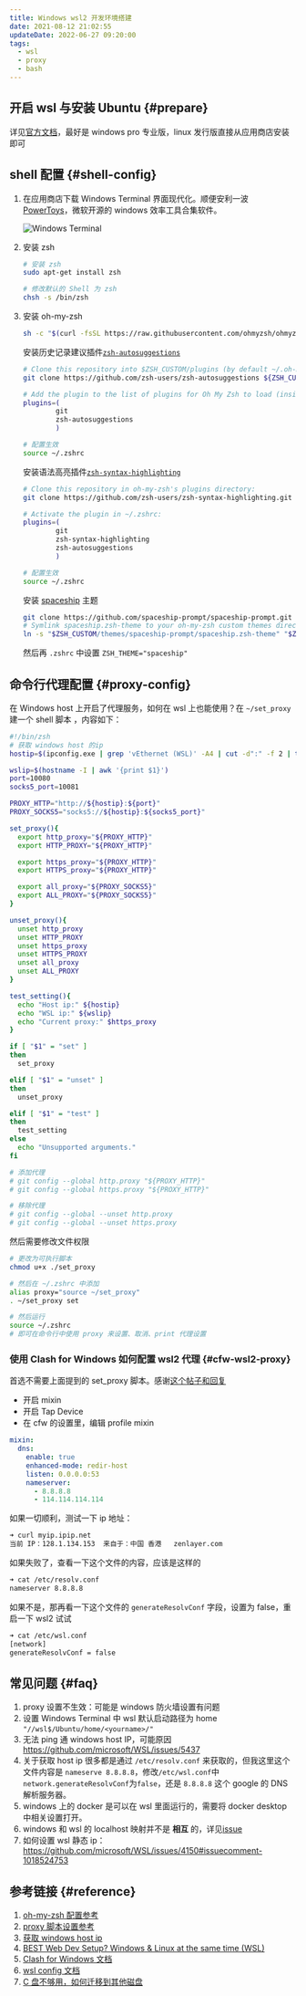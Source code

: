 ```yaml
---
title: Windows wsl2 开发环境搭建
date: 2021-08-12 21:02:55
updateDate: 2022-06-27 09:20:00
tags:
  - wsl
  - proxy
  - bash
---
```


## 开启 wsl 与安装 Ubuntu {#prepare}

详见[官方文档](https://docs.microsoft.com/zh-cn/windows/wsl/install-win10#manual-installation-steps)，最好是 windows pro 专业版，linux 发行版直接从应用商店安装即可

## shell 配置 {#shell-config}

1. 在应用商店下载 Windows Terminal 界面现代化。顺便安利一波 [PowerToys](https://github.com/microsoft/PowerToys)，微软开源的 windows 效率工具合集软件。

   ![Windows Terminal](../../assets/windows-terminal.jpg)

2. 安装 zsh

   ```bash
   # 安装 zsh
   sudo apt-get install zsh

   # 修改默认的 Shell 为 zsh
   chsh -s /bin/zsh
   ```

3. 安装 oh-my-zsh

   ```bash
   sh -c "$(curl -fsSL https://raw.githubusercontent.com/ohmyzsh/ohmyzsh/master/tools/install.sh)"
   ```

   安装历史记录建议插件[`zsh-autosuggestions`](https://github.com/zsh-users/zsh-autosuggestions)

   ```bash
   # Clone this repository into $ZSH_CUSTOM/plugins (by default ~/.oh-my-zsh/custom/plugins)
   git clone https://github.com/zsh-users/zsh-autosuggestions ${ZSH_CUSTOM:-~/.oh-my-zsh/custom}/plugins/zsh-autosuggestions

   # Add the plugin to the list of plugins for Oh My Zsh to load (inside ~/.zshrc):
   plugins=(
           git
           zsh-autosuggestions
           )

   # 配置生效
   source ~/.zshrc
   ```

   安装语法高亮插件[`zsh-syntax-highlighting`](https://github.com/zsh-users/zsh-syntax-highlighting.git)

   ```bash
   # Clone this repository in oh-my-zsh's plugins directory:
   git clone https://github.com/zsh-users/zsh-syntax-highlighting.git ${ZSH_CUSTOM:-~/.oh-my-zsh/custom}/plugins/zsh-syntax-highlighting

   # Activate the plugin in ~/.zshrc:
   plugins=(
           git
           zsh-syntax-highlighting
           zsh-autosuggestions
           )

   # 配置生效
   source ~/.zshrc
   ```

   安装 [spaceship](https://github.com/spaceship-prompt/spaceship-prompt) 主题

   ```bash
   git clone https://github.com/spaceship-prompt/spaceship-prompt.git "$ZSH_CUSTOM/themes/spaceship-prompt" --depth=1
   # Symlink spaceship.zsh-theme to your oh-my-zsh custom themes directory:
   ln -s "$ZSH_CUSTOM/themes/spaceship-prompt/spaceship.zsh-theme" "$ZSH_CUSTOM/themes/spaceship.zsh-theme"
   ```

   然后再 `.zshrc` 中设置 `ZSH_THEME="spaceship"`

## 命令行代理配置 {#proxy-config}

在 Windows host 上开启了代理服务，如何在 wsl 上也能使用？在 `~/set_proxy`建一个 shell 脚本 ，内容如下：

```bash
#!/bin/zsh
# 获取 windows host 的ip
hostip=$(ipconfig.exe | grep 'vEthernet (WSL)' -A4 | cut -d":" -f 2 | tail -n1 | sed -e 's/\s*//g')

wslip=$(hostname -I | awk '{print $1}')
port=10080
socks5_port=10081

PROXY_HTTP="http://${hostip}:${port}"
PROXY_SOCKS5="socks5://${hostip}:${socks5_port}"

set_proxy(){
  export http_proxy="${PROXY_HTTP}"
  export HTTP_PROXY="${PROXY_HTTP}"

  export https_proxy="${PROXY_HTTP}"
  export HTTPS_proxy="${PROXY_HTTP}"

  export all_proxy="${PROXY_SOCKS5}"
  export ALL_PROXY="${PROXY_SOCKS5}"
}

unset_proxy(){
  unset http_proxy
  unset HTTP_PROXY
  unset https_proxy
  unset HTTPS_PROXY
  unset all_proxy
  unset ALL_PROXY
}

test_setting(){
  echo "Host ip:" ${hostip}
  echo "WSL ip:" ${wslip}
  echo "Current proxy:" $https_proxy
}

if [ "$1" = "set" ]
then
  set_proxy

elif [ "$1" = "unset" ]
then
  unset_proxy

elif [ "$1" = "test" ]
then
  test_setting
else
  echo "Unsupported arguments."
fi

# 添加代理
# git config --global http.proxy "${PROXY_HTTP}"
# git config --global https.proxy "${PROXY_HTTP}"

# 移除代理
# git config --global --unset http.proxy
# git config --global --unset https.proxy
```

然后需要修改文件权限

```bash
# 更改为可执行脚本
chmod u+x ./set_proxy

# 然后在 ~/.zshrc 中添加
alias proxy="source ~/set_proxy"
. ~/set_proxy set

# 然后运行
source ~/.zshrc
# 即可在命令行中使用 proxy 来设置、取消、print 代理设置
```

### 使用 Clash for Windows 如何配置 wsl2 代理 {#cfw-wsl2-proxy}

首选不需要上面提到的 set_proxy 脚本。感谢[这个帖子和回复](https://v2ex.com/t/677083#r_9057511)

- 开启 mixin
- 开启 Tap Device
- 在 cfw 的设置里，编辑 profile mixin

```yml
mixin:
  dns:
    enable: true
    enhanced-mode: redir-host
    listen: 0.0.0.0:53
    nameserver:
      - 8.8.8.8
      - 114.114.114.114
```

如果一切顺利，测试一下 ip 地址：

```bash
➜ curl myip.ipip.net
当前 IP：128.1.134.153  来自于：中国 香港   zenlayer.com
```

如果失败了，查看一下这个文件的内容，应该是这样的

```bash
➜ cat /etc/resolv.conf
nameserver 8.8.8.8
```

如果不是，那再看一下这个文件的 `generateResolvConf` 字段，设置为 false，重启一下 wsl2 试试

```bash
➜ cat /etc/wsl.conf
[network]
generateResolvConf = false
```

## 常见问题 {#faq}

1. proxy 设置不生效：可能是 windows 防火墙设置有问题
2. 设置 Windows Terminal 中 wsl 默认启动路径为 home `"//wsl$/Ubuntu/home/<yourname>/"`
3. 无法 ping 通 windows host IP，可能原因 <https://github.com/microsoft/WSL/issues/5437>
4. 关于获取 host ip 很多都是通过 `/etc/resolv.conf` 来获取的，但我这里这个文件内容是 `nameserve 8.8.8.8`，修改`/etc/wsl.conf`中 `network.generateResolvConf`为`false`，还是 `8.8.8.8` 这个 google 的 DNS 解析服务器。
5. windows 上的 docker 是可以在 wsl 里面运行的，需要将 docker desktop 中相关设置打开。
6. windows 和 wsl 的 localhost 映射并不是 **相互** 的，详见[issue](https://github.com/microsoft/WSL/issues/5211#issuecomment-628565569)
7. 如何设置 wsl 静态 ip：<https://github.com/microsoft/WSL/issues/4150#issuecomment-1018524753>

## 参考链接 {#reference}

1. [oh-my-zsh 配置参考](https://segmentfault.com/a/1190000021409814)
2. [proxy 脚本设置参考](https://zinglix.xyz/2020/04/18/wsl2-proxy/)
3. [获取 windows host ip](https://pscheit.medium.com/get-the-ip-address-of-the-desktop-windows-host-in-wsl2-7dc61653ad51)
4. [BEST Web Dev Setup? Windows & Linux at the same time (WSL)
   ](https://www.youtube.com/watch?v=-atblwgc63E)
5. [Clash for Windows 文档](https://docs.cfw.lbyczf.com/contents/quickstart.html#%E5%90%AF%E5%8A%A8)
6. [wsl config 文档](https://docs.microsoft.com/en-us/windows/wsl/wsl-config)
7. [C 盘不够用，如何迁移到其他磁盘](https://github.com/MicrosoftDocs/WSL/issues/412)
